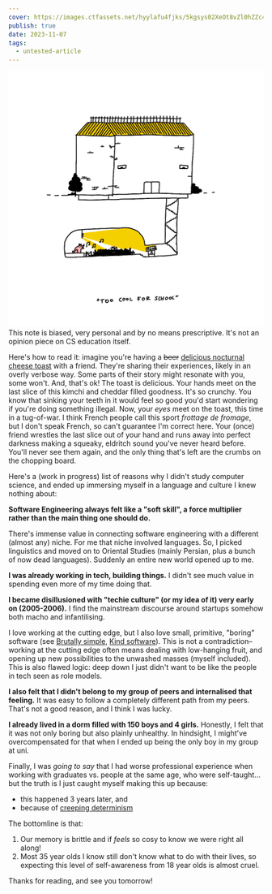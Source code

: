 ```yaml
---
cover: https://images.ctfassets.net/hyylafu4fjks/5kgsys02XeOt8vZl0hZZc4/9a5e8737393b72ec0a04578bacb508cf/Untitled_Artwork_11.png
publish: true
date: 2023-11-07
tags:
  - untested-article
---
```

![195](too-cool-for-school.webp)
This note is biased, very personal and by no means prescriptive. It's not an opinion piece on CS education itself.

Here's how to read it: imagine you're having a ~~beer~~ [delicious nocturnal cheese toast](https://www.youtube.com/watch?v=OJOZFKwN1qg) with a friend. They're sharing their experiences, likely in an overly verbose way. Some parts of their story might resonate with you, some won't. And, that's ok! The toast is delicious. Your hands meet on the last slice of this kimchi and cheddar filled goodness. It's so crunchy. You know that sinking your teeth in it would feel so good you'd start wondering if you're doing something illegal. Now, your *eyes* meet on the toast, this time in a tug-of-war. I think French people call this sport *frottage de fromage*, but I don't speak French, so can't guarantee I'm correct here. Your (once) friend wrestles the last slice out of your hand and runs away into perfect darkness making a squeaky, eldritch sound you've never heard before. You'll never see them again, and the only thing that's left are the crumbs on the chopping board. 

Here's a (work in progress) list of reasons why I didn't study computer science, and ended up immersing myself in a language and culture I knew nothing about:

**Software Engineering always felt like a "soft skill", a force multiplier rather than the main thing one should do.**

There's immense value in connecting software engineering with a different (almost any) niche. For me that niche involved languages. So, I picked linguistics and moved on to Oriental Studies (mainly Persian, plus a bunch of now dead languages). Suddenly an entire new world opened up to me.

**I was already working in tech, building things.** I didn't see much value in spending even more of my time doing that.

**I became disillusioned with "techie culture" (or my idea of it) very early on (2005-2006).** I find the mainstream discourse around startups somehow both macho and infantilising.

I love working at the cutting edge, but I also love small, primitive, "boring" software (see [Brutally simple](<../Brutally simple>), [Kind software](<../Kind software>)). This is not a contradiction–working at the cutting edge often means dealing with low-hanging fruit, and opening up new possibilities to the unwashed masses (myself included). This is also flawed logic: deep down I just didn't want to be like the people in tech seen as role models.

**I also felt that I didn't belong to my group of peers and internalised that feeling.** It was easy to follow a completely different path from my peers. That's not a good reason, and I think I was lucky.

**I already lived in a dorm filled with 150 boys and 4 girls.** Honestly, I felt that it was not only boring but also plainly unhealthy. In hindsight, I might've overcompensated for that when I ended up being the only boy in my group at uni.

Finally, I was *going to say* that I had worse professional experience when working with graduates vs. people at the same age, who were self-taught... but the truth is I just caught myself making this up because:

- this happened 3 years later, and
- because of [creeping determinism](https://en.wikipedia.org/wiki/Hindsight_bias) 

The bottomline is that:

1. Our memory is brittle and if *feels* so cosy to know we were right all along!
2. Most 35 year olds I know still don't know what to do with their lives, so expecting this level of self-awareness from 18 year olds is almost cruel.

Thanks for reading, and see you tomorrow!
